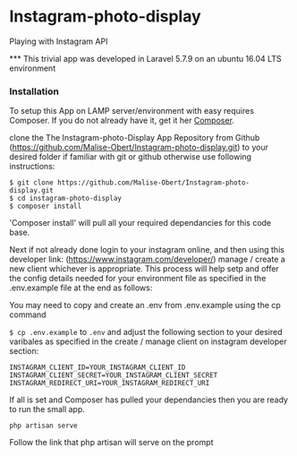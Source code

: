 # Instagram-photo-display
Playing with Instagram API

*** This trivial app was developed in Laravel 5.7.9 on an ubuntu 16.04 LTS environment

### Installation

To setup this App on LAMP server/environment with easy requires Composer. If you do not already have it, get it her [Composer](https://getcomposer.org/).

clone the The Instagram-photo-Display App Repository from Github (https://github.com/Malise-Obert/Instagram-photo-display.git) to your desired folder if familiar with git or github otherwise use following instructions:

```
$ git clone https://github.com/Malise-Obert/Instagram-photo-display.git
$ cd instagram-photo-display
$ composer install
```
'Composer install' will pull all your required dependancies for this code base.

Next if not already done login to your instagram online, and then using this developer link: (https://www.instagram.com/developer/) manage / create a new client whichever is appropriate. This process will help setp and offer the config details needed for your environment file as specified in the .env.example file at the end as follows:

You may need to copy and create an .env from .env.example using the cp command

``$ cp .env.example`` to ``.env`` and adjust the following section to your desired varibales as specified in the create / manage client on instagram developer section:
```
INSTAGRAM_CLIENT_ID=YOUR_INSTAGRAM_CLIENT_ID
INSTAGRAM_CLIENT_SECRET=YOUR_INSTAGRAM_CLIENT_SECRET
INSTAGRAM_REDIRECT_URI=YOUR_INSTAGRAM_REDIRECT_URI
```

If all is set and Composer has pulled your dependancies then you are ready to run the small app.

```
php artisan serve
```

Follow the link that php artisan will serve on the prompt
